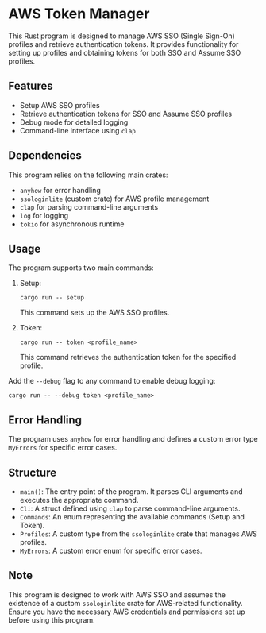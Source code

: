 # AWS Token Manager

This Rust program is designed to manage AWS SSO (Single Sign-On) profiles and retrieve authentication tokens. It provides functionality for setting up profiles and obtaining tokens for both SSO and Assume SSO profiles.

## Features

- Setup AWS SSO profiles
- Retrieve authentication tokens for SSO and Assume SSO profiles
- Debug mode for detailed logging
- Command-line interface using `clap`

## Dependencies

This program relies on the following main crates:
- `anyhow` for error handling
- `ssologinlite` (custom crate) for AWS profile management
- `clap` for parsing command-line arguments
- `log` for logging
- `tokio` for asynchronous runtime

## Usage

The program supports two main commands:

1. Setup:
   ```
   cargo run -- setup
   ```
   This command sets up the AWS SSO profiles.

2. Token:
   ```
   cargo run -- token <profile_name>
   ```
   This command retrieves the authentication token for the specified profile.

Add the `--debug` flag to any command to enable debug logging:
```
cargo run -- --debug token <profile_name>
```

## Error Handling

The program uses `anyhow` for error handling and defines a custom error type `MyErrors` for specific error cases.

## Structure

- `main()`: The entry point of the program. It parses CLI arguments and executes the appropriate command.
- `Cli`: A struct defined using `clap` to parse command-line arguments.
- `Commands`: An enum representing the available commands (Setup and Token).
- `Profiles`: A custom type from the `ssologinlite` crate that manages AWS profiles.
- `MyErrors`: A custom error enum for specific error cases.

## Note

This program is designed to work with AWS SSO and assumes the existence of a custom `ssologinlite` crate for AWS-related functionality. Ensure you have the necessary AWS credentials and permissions set up before using this program.
